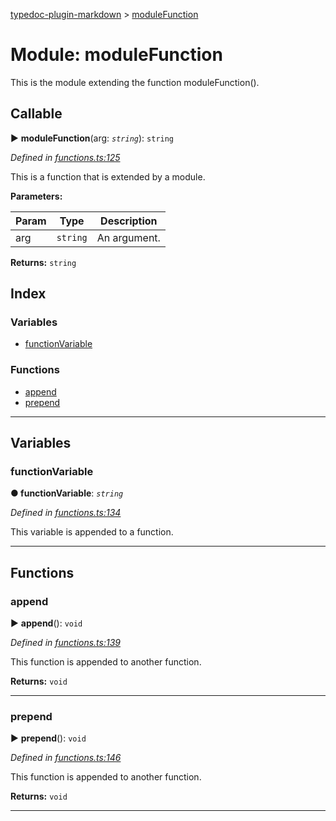 [typedoc-plugin-markdown](../README.md) > [moduleFunction](../modules/modulefunction.md)



# Module: moduleFunction


This is the module extending the function moduleFunction().

## Callable
► **moduleFunction**(arg: *`string`*): `string`



*Defined in [functions.ts:125](https://bitbucket.org/owner/repository_name/src/master/src/functions.ts?fileviewer&amp;#x3D;file-view-default#functions.ts-125)*



This is a function that is extended by a module.


**Parameters:**

| Param | Type | Description |
| ------ | ------ | ------ |
| arg | `string`   |  An argument. |





**Returns:** `string`




## Index

### Variables

* [functionVariable](modulefunction.md#markdown-header-functionvariable)


### Functions

* [append](modulefunction.md#markdown-header-append)
* [prepend](modulefunction.md#markdown-header-prepend)



---
## Variables


###  functionVariable

**●  functionVariable**:  *`string`* 

*Defined in [functions.ts:134](https://bitbucket.org/owner/repository_name/src/master/src/functions.ts?fileviewer&amp;#x3D;file-view-default#functions.ts-134)*



This variable is appended to a function.




___


## Functions


###  append

► **append**(): `void`



*Defined in [functions.ts:139](https://bitbucket.org/owner/repository_name/src/master/src/functions.ts?fileviewer&amp;#x3D;file-view-default#functions.ts-139)*



This function is appended to another function.




**Returns:** `void`





___



###  prepend

► **prepend**(): `void`



*Defined in [functions.ts:146](https://bitbucket.org/owner/repository_name/src/master/src/functions.ts?fileviewer&amp;#x3D;file-view-default#functions.ts-146)*



This function is appended to another function.




**Returns:** `void`





___



